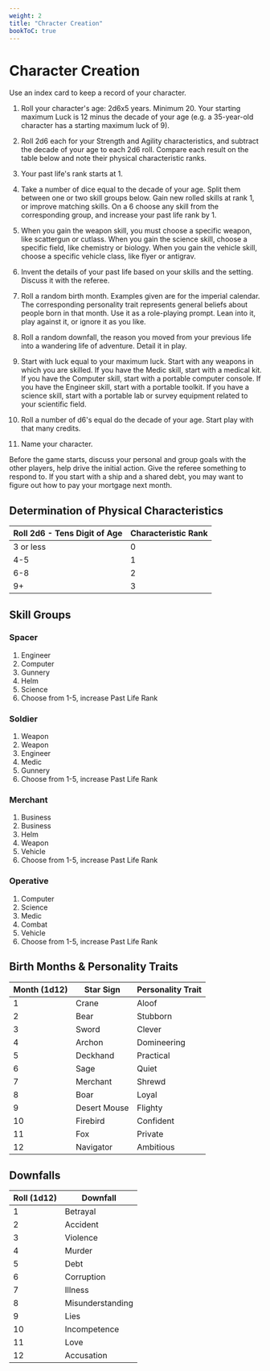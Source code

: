 ```yaml
---
weight: 2
title: "Chracter Creation"
bookToC: true
---
```


# Character Creation
Use an index card to keep a record of your character. 

1. Roll your character's age: 2d6x5 years. Minimum 20. Your starting maximum Luck is 12 minus the decade of your age (e.g. a 35-year-old character has a starting maximum luck of 9).

2. Roll 2d6 each for your Strength and Agility characteristics, and subtract the decade of your age to each 2d6 roll. Compare each result on the table below and note their physical characteristic ranks.

3. Your past life's rank starts at 1.

4. Take a number of dice equal to the decade of your age. Split them between one or two skill groups below. Gain new rolled skills at rank 1, or improve matching skills. On a 6 choose any skill from the corresponding group, and increase your past life rank by 1.

5. When you gain the weapon skill, you must choose a specific weapon, like scattergun or cutlass. When you gain the science skill, choose a specific field, like chemistry or biology. When you gain the vehicle skill, choose a specific vehicle class, like flyer or antigrav.

6. Invent the details of your past life based on your skills and the setting. Discuss it with the referee.

7. Roll a random birth month. Examples given are for the imperial calendar. The corresponding personality trait represents general beliefs about people born in that month. Use it as a role-playing prompt. Lean into it, play against it, or ignore it as you like. 

8. Roll a random downfall, the reason you moved from your previous life into a wandering life of adventure. Detail it in play.

9. Start with luck equal to your maximum luck. Start with any weapons in which you are skilled. If you have the Medic skill, start with a medical kit. If you have the Computer skill, start with a portable computer console. If you have the Engineer skill, start with a portable toolkit. If you have a science skill, start with a portable lab or survey equipment related to your scientific field.

10. Roll a number of d6's equal do the decade of your age. Start play with that many credits.

11. Name your character.

Before the game starts, discuss your personal and group goals with the other players, help drive the initial action. Give the referee something to respond to. If you start with a ship and a shared debt, you may want to figure out how to pay your mortgage next month.

<div class="page"/>

## Determination of Physical Characteristics
| Roll 2d6 - Tens Digit of Age | Characteristic Rank |
|------------------------------|---------------------|
| 3 or less                    | 0                   |
| 4-5                          | 1                   |
| 6-8                          | 2                   |
| 9+                           | 3                   |


## Skill Groups

### Spacer
1. Engineer
2. Computer
3. Gunnery
4. Helm
5. Science
6. Choose from 1-5, increase Past Life Rank

### Soldier
1. Weapon
2. Weapon
3. Engineer
4. Medic
5. Gunnery
6. Choose from 1-5, increase Past Life Rank

### Merchant
1. Business
2. Business
3. Helm
4. Weapon
5. Vehicle
6. Choose from 1-5, increase Past Life Rank

### Operative
1. Computer
2. Science
3. Medic
4. Combat
5. Vehicle
6. Choose from 1-5, increase Past Life Rank



## Birth Months & Personality Traits
| Month (1d12) | Star Sign    | Personality Trait |
|--------------|--------------|-------------------|
| 1            | Crane        | Aloof             |
| 2            | Bear         | Stubborn          |
| 3            | Sword        | Clever            |
| 4            | Archon       | Domineering       |
| 5            | Deckhand     | Practical         |
| 6            | Sage         | Quiet             |
| 7            | Merchant     | Shrewd            |
| 8            | Boar         | Loyal             |
| 9            | Desert Mouse | Flighty           |
| 10           | Firebird     | Confident         |
| 11           | Fox          | Private           |
| 12           | Navigator    | Ambitious         |


## Downfalls
| Roll (1d12) | Downfall          |
|-------------|-------------------|
| 1           |  Betrayal         |
| 2           |  Accident         |
| 3           |  Violence         |
| 4           |  Murder           |
| 5           |  Debt             |
| 6           |  Corruption       |
| 7           |  Illness          |
| 8           |  Misunderstanding |
| 9           |  Lies             |
| 10          |  Incompetence     |
| 11          |  Love             |
| 12          |  Accusation       |

<div class="page"/>
